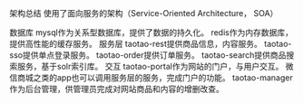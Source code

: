 架构总结
使用了面向服务的架构（Service-Oriented Architecture， SOA）

数据库
mysql作为关系型数据库，提供了数据的持久化。
redis作为内存数据库，提供高性能的缓存服务。
服务层
taotao-rest提供商品信息，内容服务。
taotao-sso提供单点登录服务。
taotao-order提供订单服务。
taotao-search提供商品搜索服务，基于solr索引库。
交互
taotao-portal作为网站的门户，与用户交互。
微信商城之类的app也可以调用服务层的服务，完成门户的功能。
taotao-manager作为后台管理，供管理员完成对网站商品和内容的增删改查。
